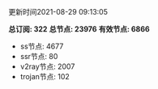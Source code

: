 更新时间2021-08-29 09:13:05

**总订阅: 322**
**总节点: 23976**
**有效节点: 6866**
- ss节点: 4677
- ssr节点: 80
- v2ray节点: 2007
- trojan节点: 102
